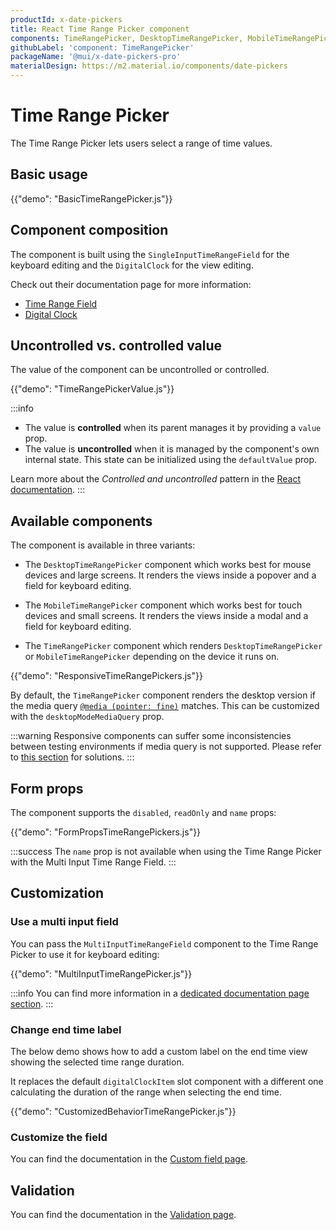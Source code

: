 ```yaml
---
productId: x-date-pickers
title: React Time Range Picker component
components: TimeRangePicker, DesktopTimeRangePicker, MobileTimeRangePicker, DigitalClock, MultiSectionDigitalClock, TimeRangePickerTabs, TimeRangePickerToolbar
githubLabel: 'component: TimeRangePicker'
packageName: '@mui/x-date-pickers-pro'
materialDesign: https://m2.material.io/components/date-pickers
---
```


# Time Range Picker [<span class="plan-pro"></span>](/x/introduction/licensing/#pro-plan 'Pro plan')

<p class="description">The Time Range Picker lets users select a range of time values.</p>

## Basic usage

{{"demo": "BasicTimeRangePicker.js"}}

## Component composition

The component is built using the `SingleInputTimeRangeField` for the keyboard editing and the `DigitalClock` for the view editing.

Check out their documentation page for more information:

- [Time Range Field](/x/react-date-pickers/time-range-field/)
- [Digital Clock](/x/react-date-pickers/digital-clock/)

## Uncontrolled vs. controlled value

The value of the component can be uncontrolled or controlled.

{{"demo": "TimeRangePickerValue.js"}}

:::info

- The value is **controlled** when its parent manages it by providing a `value` prop.
- The value is **uncontrolled** when it is managed by the component's own internal state. This state can be initialized using the `defaultValue` prop.

Learn more about the _Controlled and uncontrolled_ pattern in the [React documentation](https://react.dev/learn/sharing-state-between-components#controlled-and-uncontrolled-components).
:::

## Available components

The component is available in three variants:

- The `DesktopTimeRangePicker` component which works best for mouse devices and large screens.
  It renders the views inside a popover and a field for keyboard editing.

- The `MobileTimeRangePicker` component which works best for touch devices and small screens.
  It renders the views inside a modal and a field for keyboard editing.

- The `TimeRangePicker` component which renders `DesktopTimeRangePicker` or `MobileTimeRangePicker` depending on the device it runs on.

{{"demo": "ResponsiveTimeRangePickers.js"}}

By default, the `TimeRangePicker` component renders the desktop version if the media query [`@media (pointer: fine)`](https://developer.mozilla.org/en-US/docs/Web/CSS/@media/pointer) matches.
This can be customized with the `desktopModeMediaQuery` prop.

:::warning
Responsive components can suffer some inconsistencies between testing environments if media query is not supported.
Please refer to [this section](/x/react-date-pickers/base-concepts/#testing-caveats) for solutions.
:::

## Form props

The component supports the `disabled`, `readOnly` and `name` props:

{{"demo": "FormPropsTimeRangePickers.js"}}

:::success
The `name` prop is not available when using the Time Range Picker with the Multi Input Time Range Field.
:::

## Customization

### Use a multi input field

You can pass the `MultiInputTimeRangeField` component to the Time Range Picker to use it for keyboard editing:

{{"demo": "MultiInputTimeRangePicker.js"}}

:::info
You can find more information in a [dedicated documentation page section](/x/react-date-pickers/custom-field/#usage-inside-a-range-picker).
:::

### Change end time label

The below demo shows how to add a custom label on the end time view showing the selected time range duration.

It replaces the default `digitalClockItem` slot component with a different one calculating the duration of the range when selecting the end time.

{{"demo": "CustomizedBehaviorTimeRangePicker.js"}}

### Customize the field

You can find the documentation in the [Custom field page](/x/react-date-pickers/custom-field/).

## Validation

You can find the documentation in the [Validation page](/x/react-date-pickers/validation/).
